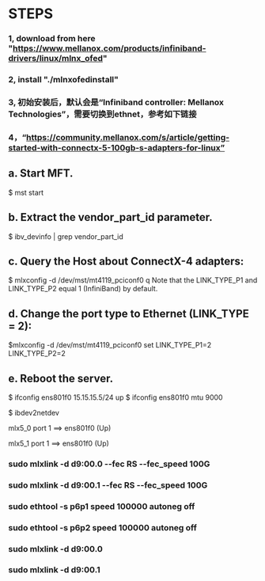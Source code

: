 
# STEPS
### 1, download from here "https://www.mellanox.com/products/infiniband-drivers/linux/mlnx_ofed"
### 2, install "./mlnxofedinstall"
### 3, 初始安装后，默认会是“Infiniband controller: Mellanox Technologies”，需要切换到ethnet，参考如下链接
### 4，“https://community.mellanox.com/s/article/getting-started-with-connectx-5-100gb-s-adapters-for-linux”


## a. Start MFT.
$ mst start
## b. Extract the vendor_part_id parameter.
$ ibv_devinfo | grep vendor_part_id
## c. Query the Host about ConnectX-4 adapters:
$ mlxconfig -d /dev/mst/mt4119_pciconf0 q
Note that the LINK_TYPE_P1 and LINK_TYPE_P2 equal 1 (InfiniBand) by default.
## d. Change the port type to Ethernet (LINK_TYPE = 2):
$mlxconfig -d /dev/mst/mt4119_pciconf0 set LINK_TYPE_P1=2 LINK_TYPE_P2=2
## e. Reboot the server.


$ ifconfig ens801f0 15.15.15.5/24 up
$ ifconfig ens801f0 mtu 9000

$ ibdev2netdev

mlx5_0 port 1 ==> ens801f0 (Up)

mlx5_1 port 1 ==> ens801f0 (Up)


### sudo mlxlink -d d9:00.0 --fec RS --fec_speed 100G
### sudo mlxlink -d d9:00.1 --fec RS --fec_speed 100G
### sudo ethtool -s p6p1 speed 100000 autoneg off
### sudo ethtool -s p6p2 speed 100000 autoneg off

### sudo mlxlink -d d9:00.0
### sudo mlxlink -d d9:00.1
